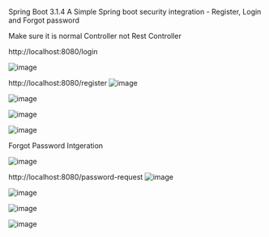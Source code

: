 Spring Boot 3.1.4
A Simple Spring boot security integration - Register, Login and Forgot password

Make sure it is normal Controller not Rest Controller


http://localhost:8080/login

![image](https://github.com/srss-pocs/springboot-security/assets/145287517/66d4e866-b3bc-4b9a-b20c-37c157a7350c)


http://localhost:8080/register
![image](https://github.com/srss-pocs/springboot-security/assets/145287517/6b467490-cdc4-44a9-96d6-5803cadd059b)


![image](https://github.com/srss-pocs/springboot-security/assets/145287517/85a435ad-9299-47a3-9541-b89f9ed49082)


![image](https://github.com/srss-pocs/springboot-security/assets/145287517/5da3c35a-1d9d-4da3-8085-a505102562ba)

![image](https://github.com/srss-pocs/springboot-security/assets/145287517/827b5fde-8ff6-49e8-af5a-f619f71a02bc)


Forgot Password Intgeration

![image](https://github.com/srss-pocs/springboot-security/assets/145287517/f4de9646-61bb-4d3f-8bfb-843d1e5245de)

http://localhost:8080/password-request
![image](https://github.com/srss-pocs/springboot-security/assets/145287517/aff20fff-f2b4-4cb8-88dd-bd8b611d6401)


![image](https://github.com/srss-pocs/springboot-security/assets/145287517/a64b93d7-0601-4495-b11f-339e08206992)


![image](https://github.com/srss-pocs/springboot-security/assets/145287517/52c24b6f-6712-453a-b45a-8b6280926289)


![image](https://github.com/srss-pocs/springboot-security/assets/145287517/b86360db-4c0b-4a26-9a84-5021ef45b808)


